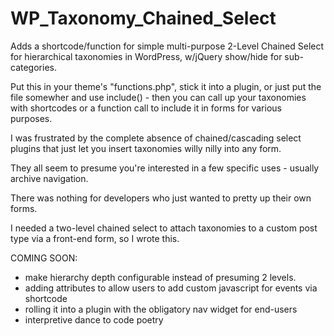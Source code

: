 WP_Taxonomy_Chained_Select
==========================

Adds a shortcode/function for simple multi-purpose 2-Level Chained Select for hierarchical taxonomies in WordPress, w/jQuery show/hide for sub-categories. 

Put this in your theme's "functions.php", stick it into a plugin, or just put the file somewher and use include() - then you can call up your taxonomies with shortcodes or a function call to include it in forms for various purposes.

I was frustrated by the complete absence of chained/cascading select plugins that just let you insert taxonomies willy nilly into any form.

They all seem to presume you're interested in a few specific uses - usually archive navigation. 

There was nothing for developers who just wanted to pretty up their own forms.

I needed a two-level chained select to attach taxonomies to a custom post type via a front-end form, so I wrote this.


COMING SOON:
- make hierarchy depth configurable instead of presuming 2 levels.
- adding attributes to allow users to add custom javascript for events via shortcode
- rolling it into a plugin with the obligatory nav widget for end-users
- interpretive dance to code poetry
